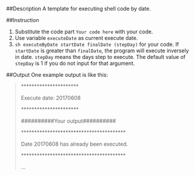 ##Description
A template for executing shell code by date.

##Instruction
1. Substitute the code part `Your code here` with your code.
2. Use variable `executeDate` as current execute date.
3. `sh executeByDate startDate finalDate (stepDay)` for your code. If `startDate` is greater than `finalDate`, the program will execute inversely in date. `stepDay` means the days step to execute. The default value of `stepDay` is 1 if you do not input for that argument. 

##Output
One example output is like this:

> \**********************
> 
> Execute date: 20170608
> 
> \**********************
> 
> ##########Your output##########
> 
> \****************************************
> 
> Date 20170608 has already been executed.
> 
> \****************************************
> 
> ...

